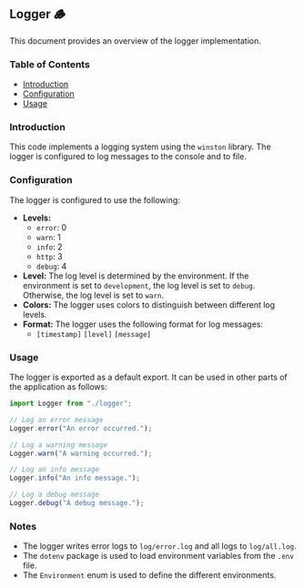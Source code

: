 ## Logger 🪵

This document provides an overview of the logger implementation.

### Table of Contents

- [Introduction](#introduction)
- [Configuration](#configuration)
- [Usage](#usage)

### Introduction

This code implements a logging system using the `winston` library. The logger is configured to log messages to the console and to file. 

### Configuration

The logger is configured to use the following:

- **Levels:** 
    - `error`: 0 
    - `warn`: 1 
    - `info`: 2 
    - `http`: 3 
    - `debug`: 4
- **Level:** The log level is determined by the environment. If the environment is set to `development`, the log level is set to `debug`. Otherwise, the log level is set to `warn`.
- **Colors:** The logger uses colors to distinguish between different log levels.
- **Format:** The logger uses the following format for log messages:
    - `[timestamp]` `[level]` `[message]`

### Usage

The logger is exported as a default export. It can be used in other parts of the application as follows:

```javascript
import Logger from "./logger";

// Log an error message
Logger.error("An error occurred.");

// Log a warning message
Logger.warn("A warning occurred.");

// Log an info message
Logger.info("An info message.");

// Log a debug message
Logger.debug("A debug message.");
```

### Notes

- The logger writes error logs to `log/error.log` and all logs to `log/all.log`.
- The `dotenv` package is used to load environment variables from the `.env` file.
- The `Environment` enum is used to define the different environments.
